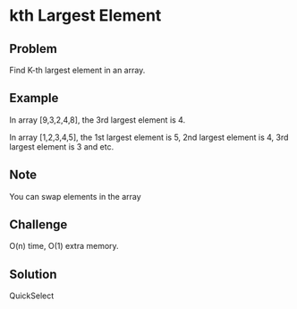 kth Largest Element
===


Problem
-------

Find K-th largest element in an array.

Example
-------

In array [9,3,2,4,8], the 3rd largest element is 4.

In array [1,2,3,4,5], the 1st largest element is 5, 2nd largest element is 4, 3rd largest element is 3 and etc.

Note
----

You can swap elements in the array

Challenge
---------

O(n) time, O(1) extra memory.

Solution
--------

QuickSelect

